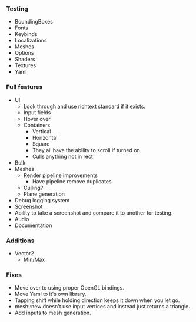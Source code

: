 
### Testing
- BoundingBoxes
- Fonts
- Keybinds
- Localizations
- Meshes
- Options
- Shaders
- Textures
- Yaml

### Full features
- UI
  - Look through and use richtext standard if it exists.
  - Input fields
  - Hover over
  - Containers
    - Vertical
    - Horizontal
    - Square
    - They all have the ability to scroll if turned on
    - Culls anything not in rect
- Bulk
- Meshes
  - Render pipeline improvements
    - Have pipeline remove duplicates
  - Culling?
  - Plane generation
- Debug logging system
- Screenshot
- Ability to take a screenshot and compare it to another for testing.
- Audio
- Documentation

### Additions
- Vector2
  - Min/Max

### Fixes
- Move over to using proper OpenGL bindings.
- Move Yaml to it's own library.
- Tapping shift while holding direction keeps it down when you let go.
- mesh::new doesn't use input vertices and instead just returns a triangle.
- Add inputs to mesh generation.

